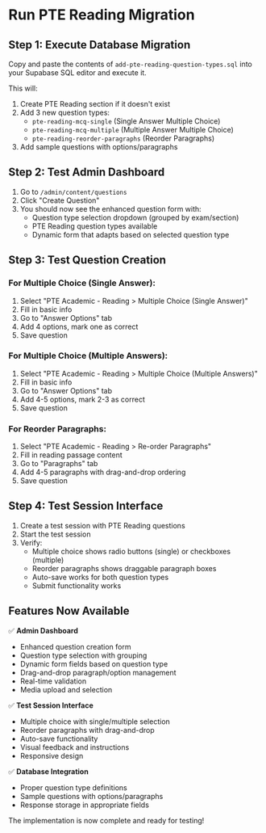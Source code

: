 # Run PTE Reading Migration

## Step 1: Execute Database Migration

Copy and paste the contents of `add-pte-reading-question-types.sql` into your Supabase SQL editor and execute it.

This will:

1. Create PTE Reading section if it doesn't exist
2. Add 3 new question types:
   - `pte-reading-mcq-single` (Single Answer Multiple Choice)
   - `pte-reading-mcq-multiple` (Multiple Answer Multiple Choice)
   - `pte-reading-reorder-paragraphs` (Reorder Paragraphs)
3. Add sample questions with options/paragraphs

## Step 2: Test Admin Dashboard

1. Go to `/admin/content/questions`
2. Click "Create Question"
3. You should now see the enhanced question form with:
   - Question type selection dropdown (grouped by exam/section)
   - PTE Reading question types available
   - Dynamic form that adapts based on selected question type

## Step 3: Test Question Creation

### For Multiple Choice (Single Answer):

1. Select "PTE Academic - Reading > Multiple Choice (Single Answer)"
2. Fill in basic info
3. Go to "Answer Options" tab
4. Add 4 options, mark one as correct
5. Save question

### For Multiple Choice (Multiple Answers):

1. Select "PTE Academic - Reading > Multiple Choice (Multiple Answers)"
2. Fill in basic info
3. Go to "Answer Options" tab
4. Add 4-5 options, mark 2-3 as correct
5. Save question

### For Reorder Paragraphs:

1. Select "PTE Academic - Reading > Re-order Paragraphs"
2. Fill in reading passage content
3. Go to "Paragraphs" tab
4. Add 4-5 paragraphs with drag-and-drop ordering
5. Save question

## Step 4: Test Session Interface

1. Create a test session with PTE Reading questions
2. Start the test session
3. Verify:
   - Multiple choice shows radio buttons (single) or checkboxes (multiple)
   - Reorder paragraphs shows draggable paragraph boxes
   - Auto-save works for both question types
   - Submit functionality works

## Features Now Available

✅ **Admin Dashboard**

- Enhanced question creation form
- Question type selection with grouping
- Dynamic form fields based on question type
- Drag-and-drop paragraph/option management
- Real-time validation
- Media upload and selection

✅ **Test Session Interface**

- Multiple choice with single/multiple selection
- Reorder paragraphs with drag-and-drop
- Auto-save functionality
- Visual feedback and instructions
- Responsive design

✅ **Database Integration**

- Proper question type definitions
- Sample questions with options/paragraphs
- Response storage in appropriate fields

The implementation is now complete and ready for testing!
